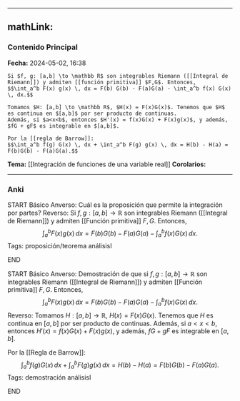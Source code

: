 
---
mathLink:
---
### Contenido Principal

**Fecha:** 2024-05-02, 16:38

```ad-proposition
Si $f, g: [a,b] \to \mathbb R$ son integrables Riemann ([[Integral de Riemann]]) y admiten [[función primitiva]] $F,G$. Entonces,
$$\int_a^b F(x) g(x) \, dx = F(b) G(b) - F(a)G(a) - \int_a^b f(x) G(x) \, dx.$$
```


```ad-proof
Tomamos $H: [a,b] \to \mathbb R$, $H(x) = F(x)G(x)$. Tenemos que $H$ es continua en $[a,b]$ por ser producto de continuas.
Además, si $a<x<b$, entonces $H'(x) = f(x)G(x) + F(x)g(x)$, y además, $fG + gF$ es integrable en $[a,b]$.

Por la [[regla de Barrow]]:
$$\int_a^b f(g) G(x) \, dx + \int_a^b F(g) g(x) \, dx = H(b) - H(a) = F(b)G(b) - F(a)G(a).$$
```

**Tema:** [[Integración de funciones de una variable real]]
**Corolarios:**

---
### Anki

START
Básico
Anverso: Cuál es la proposición que permite la integración por partes?
Reverso: Si $f, g: [a,b] \to \mathbb R$ son integrables Riemann ([[Integral de Riemann]]) y admiten [[Función primitiva]] $F,G$. Entonces,
$$\int_a^b F(x) g(x) \, dx = F(b) G(b) - F(a)G(a) - \int_a^b f(x) G(x) \, dx.$$
Tags: proposición/teorema análisisI
<!--ID: 1714669443634-->
END

START
Básico
Anverso: Demostración de que si $f, g: [a,b] \to \mathbb R$ son integrables Riemann ([[Integral de Riemann]]) y admiten [[Función primitiva]] $F,G$. Entonces,
$$\int_a^b F(x) g(x) \, dx = F(b) G(b) - F(a)G(a) - \int_a^b f(x) G(x) \, dx.$$
Reverso: Tomamos $H: [a,b] \to \mathbb R$, $H(x) = F(x)G(x)$. Tenemos que $H$ es continua en $[a,b]$ por ser producto de continuas.
Además, si $a<x<b$, entonces $H'(x) = f(x)G(x) + F(x)g(x)$, y además, $fG + gF$ es integrable en $[a,b]$.

Por la [[Regla de Barrow]]:
$$\int_a^b f(g) G(x) \, dx + \int_a^b F(g) g(x) \, dx = H(b) - H(a) = F(b)G(b) - F(a)G(a).$$
Tags: demostración análisisI
<!--ID: 1714669443640-->
END